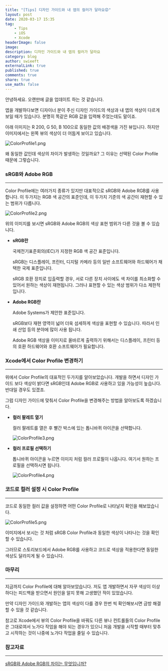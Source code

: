 ```yaml
---
title: "[Tips] 디자인 가이드와 내 앱의 컬러가 달라요😟"
layout: post
date: 2020-03-17 15:35
tag:
    - Tips
    - iOS
    - Xcode
headerImage: false
image:
description: 디자인 가이드와 내 앱의 컬러가 달라요
category: blog
author: swieeft
externalLink: true
published: true
comments: true
share: true
use_math: false
---
```

안녕하세요. 오랜만에 글을 업데이트 하는 것 같습니다.

앱을 개발하다보면 디자이너 분이 주신 디자인 가이드의 색상과 내 앱의 색상이 다르게 보일 때가 있습니다. 분명히 똑같은 RGB 값을 입력해 주었는데도 말이죠.

아래 이미지는 R 200, G 50, B 100으로 동일한 값의 배경색을 가진 뷰입니다. 하지만 이미지에서는 왼쪽 뷰의 색상이 더 어둡게 보이고 있습니다.

![ColorProfile1.png](/assets/images/posts/2020-03-17/ColorProfile1.png)

왜 동일한 값인데 색상의 차이가 발생하는 것일까요? 그 이유는 선택된 Color Profile 때문에 그렇습니다.

### sRGB와 Adobe RGB

---

Color Profile에는 여러가지 종류가 있지만 대표적으로 sRGB와 Adobe RGB를 사용합니다. 이 두가지는 RGB 색 공간의 표준인데, 이 두가지 기준의 색 공간이 재현할 수 있는 범위가 다릅니다.

![ColorProfile2.png](/assets/images/posts/2020-03-17/ColorProfile2.png)

위의 이미지를 보시면 sRGB와 Adobe RGB의 색상 표현 범위가 다른 것을 볼 수 있습니다.

- **sRGB란**

    국제전기표준회의(IEC)가 지정한 RGB 색 공간 표준입니다.

    sRGB는 디스플레이, 프린터, 디지털 카메라 등의 일반 소프트웨어와 하드웨어가 채택한 국제 표준입니다.

    sRGB 호환 장치로 입출력할 경우, 서로 다른 장치 사이에도 색 차이를 최소화할 수 있어서 원하는 색상이 재현됩니다. 그러나 표현할 수 있는 색상 범위가 다소 제한적 입니다.

- **Adobe RGB란**

    Adobe Systems가 제안한 표준입니다.

    sRGB보다 재현 영역이 넓어 더욱 섬세하게 색상을 표현할 수 있습니다. 따라서 인쇄 산업 등의 분야에 많이 사용 됩니다.

    Adobe RGB 색상을 이미지로 올바르게 출력하기 위해서는 디스플레이, 프린터 등의 호환 하드웨어와 호환 소프트웨어가 필요합니다.

### Xcode에서 Color Profile 변경하기

---

위에서 Color Profile의 대표적인 두가지를 알아보았습니다. 개발을 하면서 디자인 가이드 보다 색상이 밝다면 sRGB인데 Adobe RGB로 사용하고 있을 가능성이 높습니다. 반대일 경우도 있겠죠.

그럼 디자인 가이드에 맞춰서 Color Profile을 변경해주는 방법을 알아보도록 하겠습니다.

- **컬러 팔레트 열기**

    컬러 팔레트를 열은 후 빨간 박스에 있는 톱니바퀴 아이콘을 선택합니다.

    ![ColorProfile3.png](/assets/images/posts/2020-03-17/ColorProfile3.png)

- **컬러 프로필 선택하기**

    톱니바퀴 아이콘을 누르면 이미지 처럼 컬러 프로필이 나옵니다. 여기서 원하는 프로필을 선택하시면 됩니다.

    ![ColorProfile4.png](/assets/images/posts/2020-03-17/ColorProfile4.png)

### 코드로 컬러 설정 시 Color Profile

---

코드로 동일한 컬러 값을 설정하면 어떤 Color Profile로 나타날지 확인을 해보았습니다.

![ColorProfile5.png](/assets/images/posts/2020-03-17/ColorProfile5.png)

이미지에서 보시는 것 처럼 sRGB Color Profile과 동일한 색상이 나타나는 것을 확인 할 수 있습니다.

그러므로 스토리보드에서 Adobe RGB를 사용하고 코드로 색상을 적용한다면 동일한 색상도 달라지게 될 수 있습니다.

### 마무리

---

지금까지 Color Profile에 대해 알아보았습니다. 저도 앱 개발하면서 자꾸 색상이 이상하다는 피드백을 받으면서 원인을 알지 못해 고생했던 적이 있었습니다.

만약 디자인 가이드와 개발하는 앱의 색상이 다를 경우 한번 씩 확인해보시면 금방 해결할 수 있을 것 같습니다.

참고로 Xcode에서 뷰의 Color Profile을 바꿔도 다른 뷰나 컨트롤들의 Color Profile은 그대로여서 노가다 작업을 해야 되는 경우가 있으니 처음 개발을 시작할 때부터 맞추고 시작하는 것이 나중에 노가다 작업을 줄일 수 있습니다.

### 참고자료

---

[sRGB와 Adobe RGB의 차이는 무엇입니까?](https://www.sony.co.kr/electronics/support/articles/00031635)